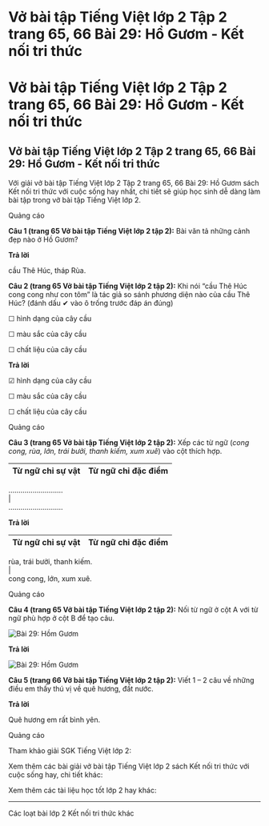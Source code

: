 # Vở bài tập Tiếng Việt lớp 2 Tập 2 trang 65, 66 Bài 29: Hồ Gươm - Kết nối tri thức

# Vở bài tập Tiếng Việt lớp 2 Tập 2 trang 65, 66 Bài 29: Hồ Gươm - Kết nối tri thức

## Vở bài tập Tiếng Việt lớp 2 Tập 2 trang 65, 66 Bài 29: Hồ Gươm - Kết nối tri thức

Với giải vở bài tập Tiếng Việt lớp 2 Tập 2 trang 65, 66 Bài 29: Hồ Gươm sách Kết nối tri thức với cuộc sống hay nhất, chi tiết sẽ giúp học sinh dễ dàng làm bài tập trong vở bài tập Tiếng Việt lớp 2.

Quảng cáo

**Câu 1 (trang 65 Vở bài tập Tiếng Việt lớp 2 tập 2):** Bài văn tả những cảnh đẹp nào ở Hồ Gươm?

**Trả lời**

cầu Thê Húc, tháp Rùa.

**Câu 2 (trang 65 Vở bài tập Tiếng Việt lớp 2 tập 2):** Khi nói “cầu Thê Húc cong cong như con tôm” là tác giả so sánh phương diện nào của cầu Thê Húc? (đánh dấu ✔ vào ô trống trước đáp án đúng)

☐ hình dạng của cây cầu

☐ màu sắc của cây cầu

☐ chất liệu của cây cầu

**Trả lời**

☑ hình dạng của cây cầu

☐ màu sắc của cây cầu

☐ chất liệu của cây cầu

Quảng cáo

**Câu 3 (trang 65 Vở bài tập Tiếng Việt lớp 2 tập 2):** Xếp các từ ngữ (_cong cong, rùa, lớn, trái bưởi, thanh kiếm, xum xuê_) vào cột thích hợp.

**Từ ngữ chỉ sự vật** | **Từ ngữ chỉ đặc điểm**  
---|---  
  
………………………   
|    
………………………  
  
**Trả lời**

**Từ ngữ chỉ sự vật** | **Từ ngữ chỉ đặc điểm**  
---|---  
  
rùa, trái bưởi, thanh kiếm.   
|    
cong cong, lớn, xum xuê.  
  
Quảng cáo

**Câu 4 (trang 65 Vở bài tập Tiếng Việt lớp 2 tập 2):** Nối từ ngữ ở cột A với từ ngữ phù hợp ở cột B để tạo câu.

![Bài 29: Hồm Gươm](https://vietjack.com/vbt-tieng-viet-2-kn/images/bai-29-ho-guom-35448.png)

**Trả lời**

![Bài 29: Hồm Gươm](https://vietjack.com/vbt-tieng-viet-2-kn/images/bai-29-ho-guom-35449.png)

**Câu 5 (trang 66 Vở bài tập Tiếng Việt lớp 2 tập 2):** Viết 1 – 2 câu về những điều em thấy thú vị về quê hương, đất nước.

**Trả lời**

Quê hương em rất bình yên.

Quảng cáo

Tham khảo giải SGK Tiếng Việt lớp 2:

Xem thêm các bài giải vở bài tập Tiếng Việt lớp 2 sách Kết nối tri thức với cuộc sống hay, chi tiết khác:

Xem thêm các tài liệu học tốt lớp 2 hay khác:

* * *

Các loạt bài lớp 2 Kết nối tri thức khác
